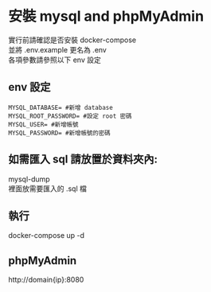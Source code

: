 # 安裝 mysql and phpMyAdmin
實行前請確認是否安裝 docker-compose  
並將 .env.example 更名為 .env  
各項參數請參照以下 env 設定

## env 設定
```
MYSQL_DATABASE= #新增 database
MYSQL_ROOT_PASSWORD= #設定 root 密碼
MYSQL_USER= #新增帳號
MYSQL_PASSWORD= #新增帳號的密碼
```

## 如需匯入 sql 請放置於資料夾內:
mysql-dump  
裡面放需要匯入的 .sql 檔

## 執行
docker-compose up -d

## phpMyAdmin
http://domain{ip}:8080
